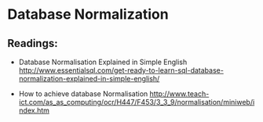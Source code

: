 # Database Normalization

## Readings:

* Database Normalisation Explained in Simple English
http://www.essentialsql.com/get-ready-to-learn-sql-database-normalization-explained-in-simple-english/

* How to achieve database Normalisation
http://www.teach-ict.com/as_as_computing/ocr/H447/F453/3_3_9/normalisation/miniweb/index.htm

